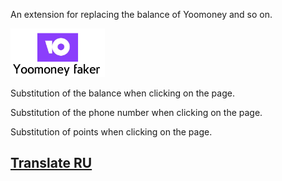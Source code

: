 <p>An extension for replacing the balance of Yoomoney and so on.</p>
<img src='yoomoney-logo.png' width='30%' height='50%'></img>
<p>Substitution of the balance when clicking on the page.</p>
<p>Substitution of the phone number when clicking on the page.</p>
<p>Substitution of points when clicking on the page.</p>
<h2><a href='./Translate/READEME.md'>Translate RU</a></h2>
